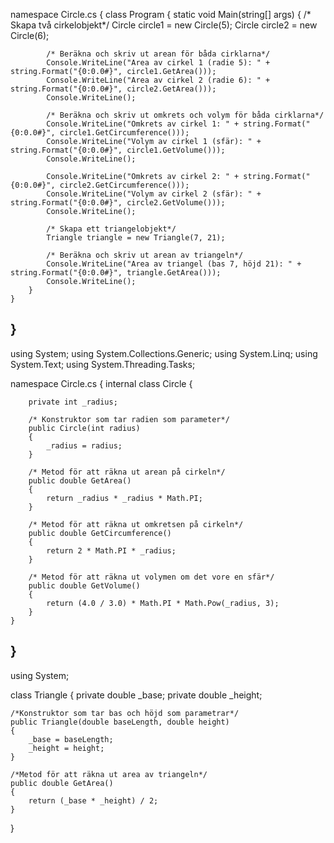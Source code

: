namespace Circle.cs
{
    class Program
    {
        static void Main(string[] args)
        {
            /* Skapa två cirkelobjekt*/
            Circle circle1 = new Circle(5);
            Circle circle2 = new Circle(6);

            /* Beräkna och skriv ut arean för båda cirklarna*/
            Console.WriteLine("Area av cirkel 1 (radie 5): " + string.Format("{0:0.0#}", circle1.GetArea()));
            Console.WriteLine("Area av cirkel 2 (radie 6): " + string.Format("{0:0.0#}", circle2.GetArea()));
            Console.WriteLine();

            /* Beräkna och skriv ut omkrets och volym för båda cirklarna*/
            Console.WriteLine("Omkrets av cirkel 1: " + string.Format("{0:0.0#}", circle1.GetCircumference()));
            Console.WriteLine("Volym av cirkel 1 (sfär): " + string.Format("{0:0.0#}", circle1.GetVolume()));
            Console.WriteLine();

            Console.WriteLine("Omkrets av cirkel 2: " + string.Format("{0:0.0#}", circle2.GetCircumference()));
            Console.WriteLine("Volym av cirkel 2 (sfär): " + string.Format("{0:0.0#}", circle2.GetVolume()));
            Console.WriteLine();

            /* Skapa ett triangelobjekt*/
            Triangle triangle = new Triangle(7, 21);

            /* Beräkna och skriv ut arean av triangeln*/
            Console.WriteLine("Area av triangel (bas 7, höjd 21): " + string.Format("{0:0.0#}", triangle.GetArea()));
            Console.WriteLine();
        }
    }

}
-----------------------------------------------------------------------
using System;
using System.Collections.Generic;
using System.Linq;
using System.Text;
using System.Threading.Tasks;

namespace Circle.cs
{
    internal class Circle
    {
       
        private int _radius;

        /* Konstruktor som tar radien som parameter*/
        public Circle(int radius)
        {
            _radius = radius;
        }

        /* Metod för att räkna ut arean på cirkeln*/
        public double GetArea()
        {
            return _radius * _radius * Math.PI;
        }

        /* Metod för att räkna ut omkretsen på cirkeln*/
        public double GetCircumference()
        {
            return 2 * Math.PI * _radius;
        }

        /* Metod för att räkna ut volymen om det vore en sfär*/
        public double GetVolume()
        {
            return (4.0 / 3.0) * Math.PI * Math.Pow(_radius, 3);
        }
    }

}
------------------------------------------------------------------------------------------------
using System;

class Triangle
{
    private double _base;
    private double _height;

    /*Konstruktor som tar bas och höjd som parametrar*/
    public Triangle(double baseLength, double height)
    {
        _base = baseLength;
        _height = height;
    }

    /*Metod för att räkna ut area av triangeln*/
    public double GetArea()
    {
        return (_base * _height) / 2;
    }
}
